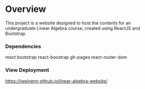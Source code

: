 # Overview

This project is a website designed to host the contents for an undergraduate Linear Algebra course, created using ReactJS and Bootstrap.

### Dependencies

react
bootstrap
react-boostrap
gh-pages
react-router-dom

### View Deployment
https://iwelnemr.github.io/linear-algebra-website/

